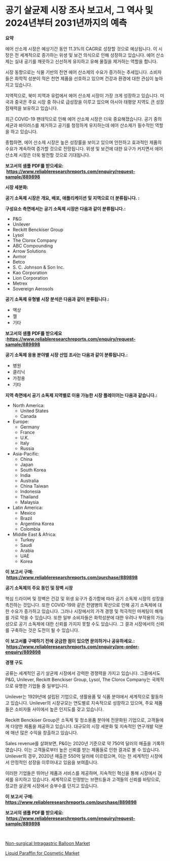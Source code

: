 <p><h1>공기 살균제 시장 조사 보고서, 그 역사 및 2024년부터 2031년까지의 예측</h1></p><p><strong>요약</strong></p>
<p><p>에어 산소제 시장은 예상기간 동안 11.3%의 CAGR로 성장할 것으로 예상됩니다. 이 시장은 전 세계적으로 증가하는 위생 및 보건 의식으로 인해 성장하고 있습니다. 에어 산소제는 실내 공기를 깨끗하고 신선하게 유지하고 유해 물질을 제거하는 역할을 합니다.</p><p>시장 동향으로는 식물 기반의 천연 에어 산소제의 수요가 증가하는 추세입니다. 소비자들은 화학적 성분이 적은 천연 제품을 선호하고 있으며 건강과 환경에 대한 관심이 높아지고 있습니다.</p><p>지역적으로, 북미 지역과 유럽에서 에어 산소제 시장이 가장 크게 성장하고 있습니다. 미국과 중국은 주요 시장 중 하나로 급성장을 이루고 있으며 아시아 태평양 지역도 큰 성장 잠재력을 보유하고 있습니다.</p><p>최근 COVID-19 팬데믹으로 인해 에어 산소제 시장은 더욱 중요해졌습니다. 공기 중의 세균과 바이러스를 제거하고 공기를 청정하게 유지하는데 에어 산소제가 필수적인 역할을 하고 있습니다.</p><p>종합하면, 에어 산소제 시장은 높은 성장률을 보이고 있으며 안전하고 효과적인 제품의 수요가 계속하여 증가할 것으로 전망됩니다. 위생 및 보건에 대한 요구가 커지면서 에어 산소제 시장은 더욱 발전할 것으로 기대됩니다.</p></p>
<p><strong>보고서의 샘플 PDF를 받으세요: &nbsp;<a href="https://www.reliableresearchreports.com/enquiry/request-sample/889898">https://www.reliableresearchreports.com/enquiry/request-sample/889898</a></strong></p>
<p><strong>시장 세분화:</strong></p>
<p><strong> 공기 소독제 시장은 개요, 배포, 애플리케이션 및 지역으로 더 분류됩니다. :</strong></p>
<p><strong>구성요소 측면에서는 공기 소독제 시장은 다음과 같이 분류됩니다.:</strong></p>
<p><ul><li>P&G</li><li>Unilever</li><li>Reckitt Benckiser Group</li><li>Lysol</li><li>The Clorox Company</li><li>ABC Compounding</li><li>Arrow Solutions</li><li>Avmor</li><li>Betco</li><li>S. C. Johnson & Son Inc.</li><li>Kao Corporation</li><li>Lion Corporation</li><li>Metrex</li><li>Sovereign Aerosols</li></ul></p>
<p><strong> 공기 소독제 유형별 시장 분석은 다음과 같이 분류됩니다.:</strong></p>
<p><ul><li>액상</li><li>젤</li><li>기타</li></ul></p>
<p><strong>보고서의 샘플 PDF를 받으세요 :<a href="https://www.reliableresearchreports.com/enquiry/request-sample/889898">https://www.reliableresearchreports.com/enquiry/request-sample/889898</a></strong></p>
<p><strong> 공기 소독제 응용 분야별 시장 산업 조사는 다음과 같이 분류됩니다.:</strong></p>
<p><ul><li>병원</li><li>클리닉</li><li>가정용</li><li>기타</li></ul></p>
<p><strong>지역 측면에서 공기 소독제 지역별로 이용 가능한 시장 플레이어는 다음과 같습니다.:</strong></p>
<p><ul>
    <li>
        North America:
        <ul>
            <li>United States</li>
            <li>Canada</li>
        </ul>
    </li>
    <li>
        Europe:
        <ul>
            <li>Germany</li>
            <li>France</li>
            <li>U.K.</li>
            <li>Italy</li>
            <li>Russia</li>
        </ul>
    </li>
    <li>
        Asia-Pacific:
        <ul>
            <li>China</li>
            <li>Japan</li>
            <li>South Korea</li>
            <li>India</li>
            <li>Australia</li>
            <li>China Taiwan</li>
            <li>Indonesia</li>
            <li>Thailand</li>
            <li>Malaysia</li>
        </ul>
    </li>
    <li>
        Latin America:
        <ul>
            <li>Mexico</li>
            <li>Brazil</li>
            <li>Argentina Korea</li>
            <li>Colombia</li>
        </ul>
    </li>
    <li>
        Middle East & Africa:
        <ul>
            <li>Turkey</li>
            <li>Saudi</li>
            <li>Arabia</li>
            <li>UAE</li>
            <li>Korea</li>
        </ul>
    </li>
    </ul></p>
<p><strong>이 보고서 구매: &nbsp;<a href="https://www.reliableresearchreports.com/purchase/889898">https://www.reliableresearchreports.com/purchase/889898</a></strong></p>
<p><strong>공기 소독제의 주요 동인 및 장벽 시장</strong></p>
<p><p>핵심 드라이버 및 장벽은 건강 및 위생 요구가 증가함에 따라 공기 소독제 시장의 성장을 촉진하는 것입니다. 또한 COVID-19와 같은 전염병의 확산으로 인해 공기 소독제에 대한 수요가 증가하고 있습니다. 그러나 시장에서의 가격 경쟁 및 적극적인 마케팅이 해제를 가로 막을 수 있습니다. 또한 일부 소비자들은 화학성분에 대한 우려나 부작용의 가능성으로 공기 소독제에 대한 신뢰를 가지지 못할 수도 있습니다. 그 결과 시장에서의 신뢰를 구축하는 것은 도전이 될 수 있습니다.</p></p>
<p><strong>이 보고서를 구매하기 전에 궁금한 점이 있으면 문의하거나 공유하세요.: &nbsp;<a href="https://www.reliableresearchreports.com/enquiry/pre-order-enquiry/889898">https://www.reliableresearchreports.com/enquiry/pre-order-enquiry/889898</a></strong></p>
<p><strong>경쟁 구도</strong></p>
<p><p>공류는 세계적인 공기 살균제 시장에서 강력한 경쟁력을 가지고 있습니다. 그중에서도 P&G, Unilever, Reckitt Benckiser Group, Lysol, The Clorox Company는 국제적으로 유명한 기업들 중 일부입니다. </p><p>Unilever는 1929년에 설립된 기업으로, 생활용품 및 식품 분야에서 세계적으로 활동하고 있습니다. Unilever의 시장규모는 연도별로 지속적으로 성장하고 있으며, 주요 제품들은 소비자들 사이에서 높은 인지도를 갖고 있습니다. </p><p>Reckitt Benckiser Group은 소독제 및 청소용품 분야에 전문화된 기업으로, 고객들에게 다양한 제품을 제공하고 있습니다. 대규모의 시장 세분화 및 지속적인 연구개발 덕분에 매년 많은 수익을 창출하고 있습니다. </p><p>Sales revenue를 살펴보면, P&G는 2020년 기준으로 약 750억 달러의 매출을 기록하였습니다. 이는 고객들로부터 높은 신뢰를 받는 제품들로 인한 결과로 볼 수 있습니다. Unilever의 경우, 2020년 매출은 550억 달러에 이르렀으며, 이는 전 세계적인 시장에서 안정적인 성장을 이루어내고 있음을 보여줍니다. </p><p>이러한 기업들은 뛰어난 제품과 서비스를 제공하며, 지속적인 혁신을 통해 시장에서 강세를 유지하고 있습니다. 세계적으로 인정받는 브랜드들과 고객들의 신뢰를 바탕으로, 정교한 살균제 시장에서 승부수를 던지고 있습니다.</p></p>
<p><strong>이 보고서 구매: &nbsp; <a href="https://www.reliableresearchreports.com/purchase/889898">https://www.reliableresearchreports.com/purchase/889898</a></strong></p>
<p><strong>보고서의 샘플 PDF를 받으세요: &nbsp;<a href="https://www.reliableresearchreports.com/enquiry/request-sample/889898">https://www.reliableresearchreports.com/enquiry/request-sample/889898</a></strong><strong></strong></p>
<p>&nbsp;</p>
<p><p><a href="https://picayune-night-cbd.notion.site/Non-surgical-Intragastric-Balloon-Market-Centers-on-Aspects-such-as-Market-Growth-Market-Share-Mar-86fa328d7adf4fc28c8d1a7b48414437">Non-surgical Intragastric Balloon Market</a></p><p><a href="https://github.com/Hazelklievgspy6vdcsmu106w/Market-Research-Report-List-1/blob/main/liquid-paraffin-for-cosmetic-market.md">Liquid Paraffin for Cosmetic Market</a></p></p>